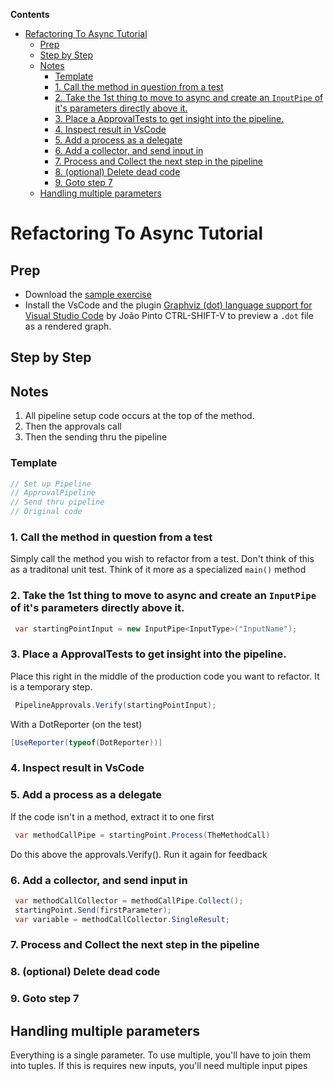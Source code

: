 <!-- START doctoc generated TOC please keep comment here to allow auto update -->
<!-- DON'T EDIT THIS SECTION, INSTEAD RE-RUN doctoc TO UPDATE -->
**Contents**

- [Refactoring To Async Tutorial](#refactoring-to-async-tutorial)
  - [Prep](#prep)
  - [Step by Step](#step-by-step)
  - [Notes](#notes)
    - [Template](#template)
    - [1. Call the method in question from a test](#1-call-the-method-in-question-from-a-test)
    - [2. Take the 1st thing to move to async and create an `InputPipe` of it's parameters directly above it.](#2-take-the-1st-thing-to-move-to-async-and-create-an-inputpipe-of-its-parameters-directly-above-it)
    - [3. Place a ApprovalTests to get insight into the pipeline.](#3-place-a-approvaltests-to-get-insight-into-the-pipeline)
    - [4. Inspect result in VsCode](#4-inspect-result-in-vscode)
    - [5. Add a process as a delegate](#5-add-a-process-as-a-delegate)
    - [6. Add a collector, and send input in](#6-add-a-collector-and-send-input-in)
    - [7. Process and Collect the next step in the pipeline](#7-process-and-collect-the-next-step-in-the-pipeline)
    - [8. (optional) Delete dead code](#8-optional-delete-dead-code)
    - [9. Goto step 7](#9-goto-step-7)
  - [Handling multiple parameters](#handling-multiple-parameters)

<!-- END doctoc generated TOC please keep comment here to allow auto update -->

# Refactoring To Async Tutorial

## Prep

* Download the [sample exercise](https://github.com/refactoring-pipelines/PipelinesExercise) 
* Install the VsCode and the plugin [Graphviz (dot) language support for Visual Studio Code](https://marketplace.visualstudio.com/items?itemName=joaompinto.vscode-graphviz) by João Pinto 
CTRL-SHIFT-V to preview a `.dot` file as a rendered graph.



## Step by Step

## Notes

 1. All pipeline setup code occurs at the top of the method.  
 2. Then the approvals call  
 3. Then the sending thru the pipeline

### Template 

```cs
// Set up Pipeline
// ApprovalPipeline
// Send thru pipeline
// Original code
```
### 1. Call the method in question from a test

Simply call the method you wish to refactor from a test.
Don't think of this as a traditonal unit test. Think of it more as a specialized `main()` method

### 2. Take the 1st thing to move to async and create an `InputPipe` of it's parameters directly above it.

``` cs
 var startingPointInput = new InputPipe<InputType>("InputName");
 ```
 
 ### 3. Place a ApprovalTests to get insight into the pipeline.
 
 Place this right in the middle of the production code you want to refactor. It is a temporary step.
 
 ``` cs 
  PipelineApprovals.Verify(startingPointInput);
 ```
 
 With a DotReporter (on the test)
 
 ``` cs 
 [UseReporter(typeof(DotReporter))]
 ```

### 4. Inspect result in VsCode

### 5. Add a process as a delegate

If the code isn't in a method, extract it to one first

``` cs
 var methodCallPipe = startingPoint.Process(TheMethodCall)
```

Do this above the approvals.Verify(). Run it again for feedback

### 6. Add a collector, and send input in

``` cs
 var methodCallCollector = methodCallPipe.Collect();
 startingPoint.Send(firstParameter);
 var variable = methodCallCollector.SingleResult;
```

### 7. Process and Collect the next step in the pipeline

### 8. (optional) Delete dead code

### 9. Goto step 7

## Handling multiple parameters

Everything is a single parameter. To use multiple, you'll have to join them into tuples. If this is requires new inputs, you'll need multiple input pipes